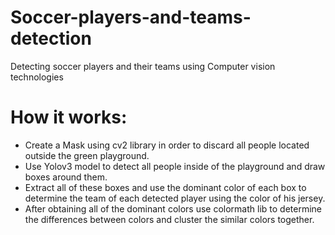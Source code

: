 # Soccer-players-and-teams-detection
Detecting soccer players and their teams using Computer vision technologies

# How it works: 
- Create a Mask using cv2 library in order to discard all people located outside the green playground.
- Use Yolov3 model to detect all people inside of the playground and draw boxes around them.
- Extract all of these boxes and use the dominant color of each box to determine the team of each detected player using the color of his jersey.
- After obtaining all of the dominant colors use colormath lib to determine the differences between colors and cluster the similar colors together. 
